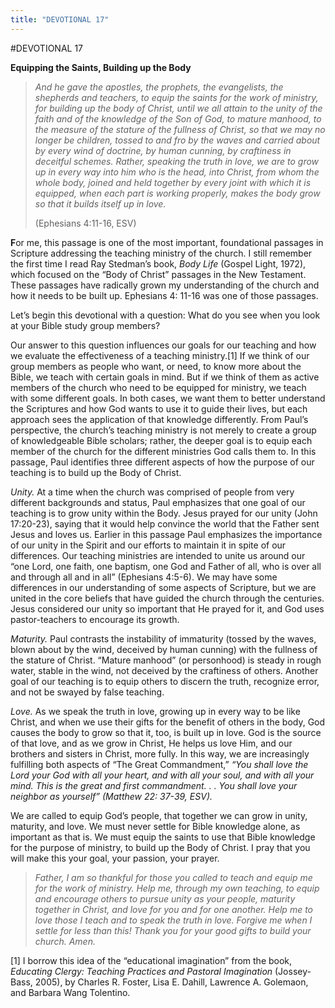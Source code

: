 ```yaml
---
title: "DEVOTIONAL 17"
---
```

#DEVOTIONAL 17

**Equipping the Saints, Building up the Body**

> *And he gave the apostles, the prophets, the evangelists, the
> shepherds and teachers, to equip the saints for the work of ministry,
> for building up the body of Christ, until we all attain to the unity
> of the faith and of the knowledge of the Son of God, to mature
> manhood, to the measure of the stature of the fullness of Christ, so
> that we may no longer be children, tossed to and fro by the waves and
> carried about by every wind of doctrine, by human cunning, by
> craftiness in deceitful schemes. Rather, speaking the truth in love,
> we are to grow up in every way into him who is the head, into Christ,
> from whom the whole body, joined and held together by every joint with
> which it is equipped, when each part is working properly, makes the
> body grow so that it builds itself up in love.*
>
> (Ephesians 4:11-16, ESV)

**F**or me, this passage is one of the most important, foundational
passages in Scripture addressing the teaching ministry of the church. I
still remember the first time I read Ray Stedman’s book, *Body Life*
(Gospel Light, 1972), which focused on the “Body of Christ” passages in
the New Testament. These passages have radically grown my understanding
of the church and how it needs to be built up. Ephesians 4: 11-16 was
one of those passages.

Let’s begin this devotional with a question: What do you see when you
look at your Bible study group members?

Our answer to this question influences our goals for our teaching and
how we evaluate the effectiveness of a teaching ministry.[1] If we think
of our group members as people who want, or need, to know more about the
Bible, we teach with certain goals in mind. But if we think of them as
active members of the church who need to be equipped for ministry, we
teach with some different goals. In both cases, we want them to better
understand the Scriptures and how God wants to use it to guide their
lives, but each approach sees the application of that knowledge
differently. From Paul’s perspective, the church’s teaching ministry is
not merely to create a group of knowledgeable Bible scholars; rather,
the deeper goal is to equip each member of the church for the different
ministries God calls them to. In this passage, Paul identifies three
different aspects of how the purpose of our teaching is to build up the
Body of Christ.

*Unity.* At a time when the church was comprised of people from very
different backgrounds and status, Paul emphasizes that one goal of our
teaching is to grow unity within the Body. Jesus prayed for our unity
(John 17:20-23), saying that it would help convince the world that the
Father sent Jesus and loves us. Earlier in this passage Paul emphasizes
the importance of our unity in the Spirit and our efforts to maintain it
in spite of our differences. Our teaching ministries are intended to
unite us around our “one Lord, one faith, one baptism, one God and
Father of all, who is over all and through all and in all” (Ephesians
4:5-6). We may have some differences in our understanding of some
aspects of Scripture, but we are united in the core beliefs that have
guided the church through the centuries. Jesus considered our unity so
important that He prayed for it, and God uses pastor-teachers to
encourage its growth.

*Maturity.* Paul contrasts the instability of immaturity (tossed by the
waves, blown about by the wind, deceived by human cunning) with the
fullness of the stature of Christ. “Mature manhood” (or personhood) is
steady in rough water, stable in the wind, not deceived by the
craftiness of others. Another goal of our teaching is to equip others to
discern the truth, recognize error, and not be swayed by false teaching.

*Love.* As we speak the truth in love, growing up in every way to be
like Christ, and when we use their gifts for the benefit of others in
the body, God causes the body to grow so that it, too, is built up in
love. God is the source of that love, and as we grow in Christ, He helps
us love Him, and our brothers and sisters in Christ, more fully. In this
way, we are increasingly fulfilling both aspects of “The Great
Commandment,” *“You shall love the Lord your God with all your heart,
and with all your soul, and with all your mind. This is the great and
first commandment. . . You shall love your neighbor as yourself”
(Matthew 22: 37-39, ESV).*

We are called to equip God’s people, that together we can grow in unity,
maturity, and love. We must never settle for Bible knowledge alone, as
important as that is. We must equip the saints to use that Bible
knowledge for the purpose of ministry, to build up the Body of Christ. I
pray that you will make this your goal, your passion, your prayer.

> *Father, I am so thankful for those you called to teach and equip me
> for the work of ministry. Help me, through my own teaching, to equip
> and encourage others to pursue unity as your people, maturity together
> in Christ, and love for you and for one another. Help me to love those
> I teach and to speak the truth in love. Forgive me when I settle for
> less than this! Thank you for your good gifts to build your church.
> Amen.*

[1] I borrow this idea of the “educational imagination” from the book,
*Educating Clergy: Teaching Practices and Pastoral Imagination*
(Jossey-Bass, 2005), by Charles R. Foster, Lisa E. Dahill, Lawrence A.
Golemaon, and Barbara Wang Tolentino.

